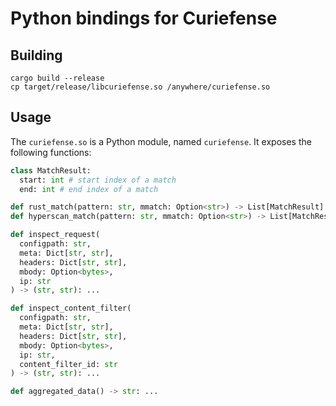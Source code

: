 # Python bindings for Curiefense

## Building

```
cargo build --release
cp target/release/libcuriefense.so /anywhere/curiefense.so
```

## Usage

The `curiefense.so` is a Python module, named `curiefense`. It exposes the following functions:

```python
class MatchResult:
  start: int # start index of a match
  end: int # end index of a match

def rust_match(pattern: str, mmatch: Option<str>) -> List[MatchResult]: ...
def hyperscan_match(pattern: str, mmatch: Option<str>) -> List[MatchResult]: ...

def inspect_request(
  configpath: str,
  meta: Dict[str, str],
  headers: Dict[str, str],
  mbody: Option<bytes>,
  ip: str
) -> (str, str): ...

def inspect_content_filter(
  configpath: str,
  meta: Dict[str, str],
  headers: Dict[str, str],
  mbody: Option<bytes>,
  ip: str,
  content_filter_id: str
) -> (str, str): ...

def aggregated_data() -> str: ...
```